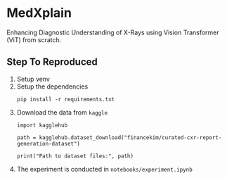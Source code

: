 # MedXplain
Enhancing Diagnostic Understanding of X-Rays using Vision Transformer (ViT) from scratch.

## Step To Reproduced
1. Setup venv
2. Setup the dependencies
    ```
    pip install -r requirements.txt
    ```
3. Download the data from `kaggle`
    ```
    import kagglehub

    path = kagglehub.dataset_download("financekim/curated-cxr-report-generation-dataset")

    print("Path to dataset files:", path)
    ```
4. The experiment is conducted in `notebooks/experiment.ipynb`

